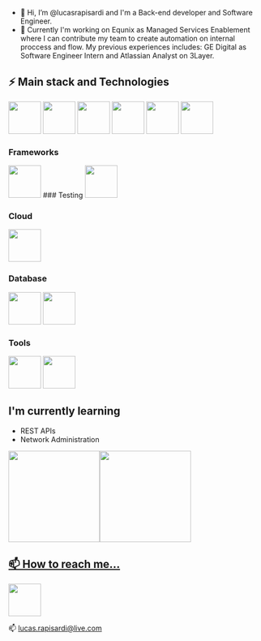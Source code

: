 - 👋 Hi, I’m @lucasrapisardi and I'm a Back-end developer and Software Engineer. 
- 🔭 Currently I'm working on Equnix as Managed Services Enablement where I can contribute my team to create automation on internal proccess and flow. My previous experiences includes: GE Digital as Software Engineer Intern and Atlassian Analyst on 3Layer.

## ⚡ Main stack and Technologies
<img src="https://cdn.jsdelivr.net/gh/devicons/devicon/icons/python/python-plain-wordmark.svg" width="64" height="64"/> <img src="https://cdn.jsdelivr.net/gh/devicons/devicon/icons/pytest/pytest-plain-wordmark.svg" width="64" height="64"/> <img src="https://cdn.jsdelivr.net/gh/devicons/devicon/icons/markdown/markdown-original.svg" width="64" height="64"/> <img src="https://cdn.jsdelivr.net/gh/devicons/devicon/icons/git/git-original-wordmark.svg" width="64" height="64"/> <img src="https://cdn.jsdelivr.net/gh/devicons/devicon/icons/docker/docker-original.svg" width="64" height="64"/> <img src="https://cdn.jsdelivr.net/gh/devicons/devicon/icons/vscode/vscode-plain-wordmark.svg" width="64" height="64"/>

### Frameworks
<img src="https://cdn.jsdelivr.net/gh/devicons/devicon/icons/django/django-plain.svg" width="64" height="64"/> 
### Testing
<img src="https://cdn.jsdelivr.net/gh/devicons/devicon/icons/pytest/pytest-plain-wordmark.svg" width="64" height="64"/>

### Cloud
<img src="https://cdn.jsdelivr.net/gh/devicons/devicon/icons/googlecloud/googlecloud-plain-wordmark.svg" width="64" height="64"/>

### Database
<img src="https://cdn.jsdelivr.net/gh/devicons/devicon/icons/mysql/mysql-original.svg" width="64" height="64"/> <img src="https://cdn.jsdelivr.net/gh/devicons/devicon/icons/graphql/graphql-plain-wordmark.svg" width="64" height="64"/>

### Tools
<img src="https://cdn.jsdelivr.net/gh/devicons/devicon/icons/jira/jira-original-wordmark.svg" width="64" height="64"/> <img src="https://cdn.jsdelivr.net/gh/devicons/devicon/icons/confluence/confluence-original-wordmark.svg" width="64" height="64"/>

## I'm currently learning
- REST APIs
- Network Administration

<div><a href="https://github.com/lucasrapisardi"><img height="180em" src="https://github-readme-stats.vercel.app/api/top-langs/?username=lucasrapisardi&layout=compact&langs_count=7&theme=dracula"/><img height="180em" src="https://github-readme-stats.vercel.app/api?username=lucasrapisardi&show_icons=true&theme=dracula&include_all_commits=true&count_private=true"/></div>

## 📫 How to reach me...
<a href="https://www.linkedin.com/in/lucas-rapisardi-moura/">
  <img src="https://cdn.jsdelivr.net/gh/devicons/devicon/icons/linkedin/linkedin-plain-wordmark.svg" width="64" height="64"/>
</a>
  
📫 lucas.rapisardi@live.com
